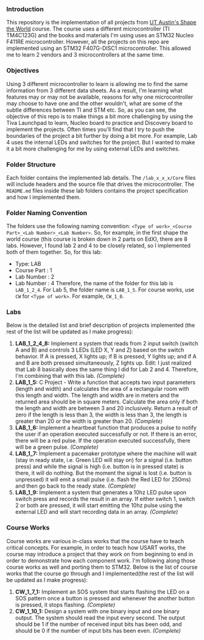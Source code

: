 ### Introduction
This repository is the implementation of all projects from [UT Austin's Shape the World](https://www.edx.org/course/embedded-systems-shape-the-world-microcontroller-i) course. The course uses a different microcontroller (TI TM4C123G) and the books and materials I'm using uses an STM32 Nucleo F411RE microcontroller. However, all the projects on this repo are implemented using an STM32 F407G-DISC1 microcontroller. This allowed me to learn 2 vendors and 3 microcontrollers at the same time. 

### Objectives
Using 3 different microcontroller to learn is allowing me to find the same information from 3 different data sheets. As a result, I'm learning what features may or may not be available, reasons for why one microcontroller may choose to have one and the other wouldn't, what are some of the subtle differences between TI and STM etc. So, as you can see, the objective of this repo is to make things a bit more challenging by using the Tiva Launchpad to learn, Nucleo board to practice and Discovery board to implement the projects. Often times you'll find that I try to push the boundaries of the project a bit further by doing a bit more. For example, Lab 4 uses the internal LEDs and switches for the project. But I wanted to make it a bit more challenging for me by using external LEDs and switches.

### Folder Structure
Each folder contains the implemented lab details. The `/lab_x_x_x/Core` files will include headers and the source file that drives the microcontroller. The `README.md` files inside these lab folders contains the project specification and how I implemented them. 

### Folder Naming Convention
The folders use the following naming convention: `<Type of work>_<Course Part>_<Lab Number>_<Lab Number>`. So, for example, in the first shape the world course (this course is broken down in 2 parts on EdX), there are 8 labs. However, I found lab 2 and 4 to be closely related, so I implemented both of them together. So, for this lab:
- Type: LAB
- Course Part : 1
- Lab Number  : 2
- Lab Number  : 4
Therefore, the name of the folder for this lab is `LAB_1_2_4`. For Lab 5, the folder name is `LAB_1_5`. For course works, use `CW` for `<Type of work>`. For example, `CW_1_0`.

### Labs
Below is the detailed list and brief description of projects implemented (the rest of the list will be updated as I make progress):
1. **LAB_1_2_4_8:** Implement a system that reads from 2 input switch (switch A and B) and controls 3 LEDs (LED X, Y and Z) based on the switch behavior. If A is pressed, X lights up; if B is pressed, Y lights up; and if A and B are both pressed simultaneously, Z lights up. Edit: I just realized that Lab 8 basically does the same thing I did for Lab 2 and 4. Therefore, I'm combining that with this lab. *(Complete)*
2. **LAB_1_5:** C Project - Write a function that accepts two input parameters (length and width) and calculates the area of a rectangular room with this length and width. The length and width are in meters and the returned area should be in square meters. Calculate the area only if both the length and width are between 3 and 20 inclusively. Return a result of zero if the length is less than 3, the width is less than 3, the length is greater than 20 or the width is greater than 20. *(Complete)*
3. **LAB_1_6:** Implement a heartbeat function that produces a pulse to notify the user if an operation executed successfully or not. If there is an error, there will be a red pulse. If the operation executed successfully, there will be a green pulse. *(Complete)*
4. **LAB_1_7:** Implement a pacemaker prototype where the machine will wait (stay in ready state, i.e. Green LED will stay on) for a signal (i.e. button press) and while the signal is high (i.e. button is in pressed state) is there, it will do nothing. But the moment the signal is lost (i.e. button is unpressed) it will emit a small pulse (i.e. flash the Red LED for 250ms) and then go back to the ready state. *(Complete)*
5. **LAB_1_9:** Implement a system that generates a 10hz LED pulse upon switch press and records the result in an array. If either switch 1, switch 2 or both are pressed, it will start emitting the 10hz pulse using the external LED and will start recording data in an array. *(Complete)* 

### Course Works
Course works are various in-class works that the course have to teach critical concepts. For example, in order to teach how USART works, the course may introduce a project that they work on from beginning to end in order to demonstrate how each component work. I'm following along those course works as well and porting them to STM32. Below is the list of course works that the course go through and I implemented(the rest of the list will be updated as I make progress):
1. **CW_1_7_1:** Implement an SOS system that starts flashing the LED on a SOS pattern once a button is pressed and whenever the another button is pressed, it stops flashing. *(Complete)*
2. **CW_1_10_1:** Design a system with one binary input and one binary output. The system should read the input every second. The output should be 1 if the number of received input bits has been odd, and should be 0 if the number of input bits has been even. *(Complete)*